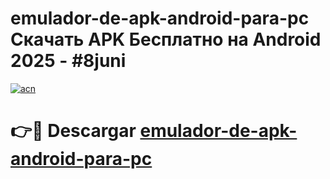 # emulador-de-apk-android-para-pc Скачать APK Бесплатно на Android 2025 - #8juni

[![acn](https://github.com/user-attachments/assets/0f9c940e-d8b0-45ae-aac7-cd30a18b3e1c)](https://apps.freeplayer.one?title=emulador-de-apk-android-para-pc&ref=9RF)

# 👉🔴 Descargar [emulador-de-apk-android-para-pc](https://apps.freeplayer.one?title=emulador-de-apk-android-para-pc&ref=9RF)